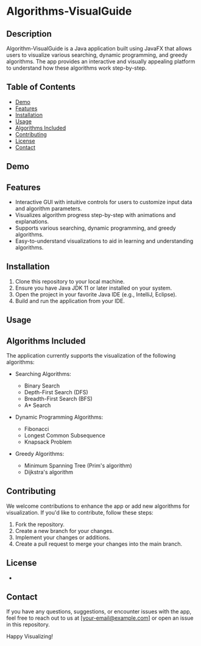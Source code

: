 # Algorithms-VisualGuide

## Description

Algorithm-VisualGuide is a Java application built using JavaFX that allows users to visualize various searching, dynamic
programming, and greedy algorithms. The app provides an interactive and visually appealing platform to understand how
these algorithms work step-by-step.

## Table of Contents

- [Demo](#demo)
- [Features](#features)
- [Installation](#installation)
- [Usage](#usage)
- [Algorithms Included](#algorithms-included)
- [Contributing](#contributing)
- [License](#license)
- [Contact](#contact)

## Demo

## Features

- Interactive GUI with intuitive controls for users to customize input data and algorithm parameters.
- Visualizes algorithm progress step-by-step with animations and explanations.
- Supports various searching, dynamic programming, and greedy algorithms.
- Easy-to-understand visualizations to aid in learning and understanding algorithms.

## Installation

1. Clone this repository to your local machine.
2. Ensure you have Java JDK 11 or later installed on your system.
3. Open the project in your favorite Java IDE (e.g., IntelliJ, Eclipse).
4. Build and run the application from your IDE.

## Usage

## Algorithms Included

The application currently supports the visualization of the following algorithms:

- Searching Algorithms:
    - Binary Search
    - Depth-First Search (DFS)
    - Breadth-First Search (BFS)
    - A* Search

- Dynamic Programming Algorithms:
    - Fibonacci
    - Longest Common Subsequence
    - Knapsack Problem

- Greedy Algorithms:
    - Minimum Spanning Tree (Prim's algorithm)
    - Dijkstra's algorithm

## Contributing

We welcome contributions to enhance the app or add new algorithms for visualization. If you'd like to contribute, follow
these steps:

1. Fork the repository.
2. Create a new branch for your changes.
3. Implement your changes or additions.
4. Create a pull request to merge your changes into the main branch.

## License
-

## Contact

If you have any questions, suggestions, or encounter issues with the app, feel free to reach out to us
at [your-email@example.com] or open an issue in this repository.

Happy Visualizing!
